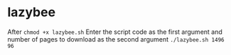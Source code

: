 # lazybee

After `chmod +x lazybee.sh`
Enter the script code as the first argument and number of pages to download as the second argument
`./lazybee.sh 1496 96`

